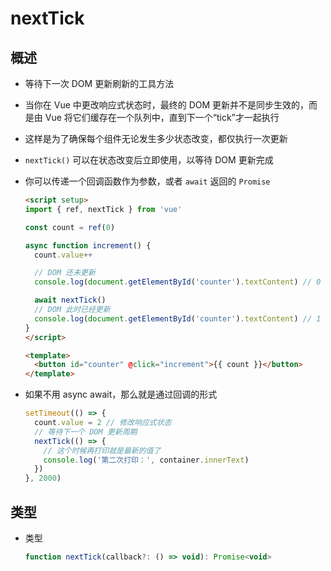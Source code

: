 # nextTick

## 概述

+ 等待下一次 DOM 更新刷新的工具方法

+ 当你在 Vue 中更改响应式状态时，最终的 DOM 更新并不是同步生效的，而是由 Vue 将它们缓存在一个队列中，直到下一个“tick”才一起执行
+ 这样是为了确保每个组件无论发生多少状态改变，都仅执行一次更新

+ `nextTick()` 可以在状态改变后立即使用，以等待 DOM 更新完成
+ 你可以传递一个回调函数作为参数，或者 `await` 返回的 `Promise`

  ```html
  <script setup>
  import { ref, nextTick } from 'vue'

  const count = ref(0)

  async function increment() {
    count.value++

    // DOM 还未更新
    console.log(document.getElementById('counter').textContent) // 0

    await nextTick()
    // DOM 此时已经更新
    console.log(document.getElementById('counter').textContent) // 1
  }
  </script>

  <template>
    <button id="counter" @click="increment">{{ count }}</button>
  </template>
  ```

+ 如果不用 async await，那么就是通过回调的形式

  ```js
  setTimeout(() => {
    count.value = 2 // 修改响应式状态
    // 等待下一个 DOM 更新周期
    nextTick(() => {
      // 这个时候再打印就是最新的值了
      console.log('第二次打印：', container.innerText)
    })
  }, 2000)
  ```

## 类型

+ 类型

  ```js
  function nextTick(callback?: () => void): Promise<void>
  ```
